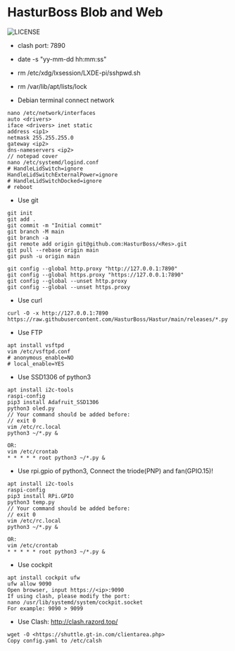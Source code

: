 # HasturBoss Blob and Web
![LICENSE](https://img.shields.io/github/license/HasturBoss/Hastur)

* clash port: 7890
* date -s "yy-mm-dd hh:mm:ss"
* rm /etc/xdg/lxsession/LXDE-pi/sshpwd.sh
* rm /var/lib/apt/lists/lock

* Debian terminal connect network
```Shell
nano /etc/network/interfaces
auto <drivers>
iface <drivers> inet static
address <ip1>
netmask 255.255.255.0
gateway <ip2>
dns-nameservers <ip2>
// notepad cover
nano /etc/systemd/logind.conf
# HandleLidSwitch=ignore
HandleLidSwitchExternalPower=ignore
# HandleLidSwitchDocked=ignore
# reboot
```

* Use git
```Git
git init
git add .
git commit -m "Initial commit"
git branch -M main
git branch -a
git remote add origin git@github.com:HasturBoss/<Res>.git
git pull --rebase origin main
git push -u origin main

git config --global http.proxy "http://127.0.0.1:7890"
git config --global https.proxy "https://127.0.0.1:7890"
git config --global --unset http.proxy
git config --global --unset https.proxy
```

* Use curl
```Shell
curl -O -x http://127.0.0.1:7890 https://raw.githubusercontent.com/HasturBoss/Hastur/main/releases/*.py
```

* Use FTP
```Shell
apt install vsftpd
vim /etc/vsftpd.conf
# anonymous_enable=NO
# local_enable=YES
```

* Use SSD1306 of python3
```Shell
apt install i2c-tools
raspi-config
pip3 install Adafruit_SSD1306
python3 oled.py
// Your command should be added before:
// exit 0
vim /etc/rc.local
python3 ~/*.py &

OR:
vim /etc/crontab
* * * * * root python3 ~/*.py &
```

* Use rpi.gpio of python3, Connect the triode(PNP) and fan(GPIO.15)!
```Shell
apt install i2c-tools
raspi-config
pip3 install RPi.GPIO
python3 temp.py
// Your command should be added before:
// exit 0
vim /etc/rc.local
python3 ~/*.py &

OR:
vim /etc/crontab
* * * * * root python3 ~/*.py &
```

* Use cockpit
```Shell
apt install cockpit ufw
ufw allow 9090
Open browser, input https://<ip>:9090
If using clash, please modify the port: 
nano /usr/lib/systemd/system/cockpit.socket
For example: 9090 > 9099
```

* Use Clash: http://clash.razord.top/
```
wget -O <https://shuttle.gt-in.com/clientarea.php>
Copy config.yaml to /etc/calsh
```
